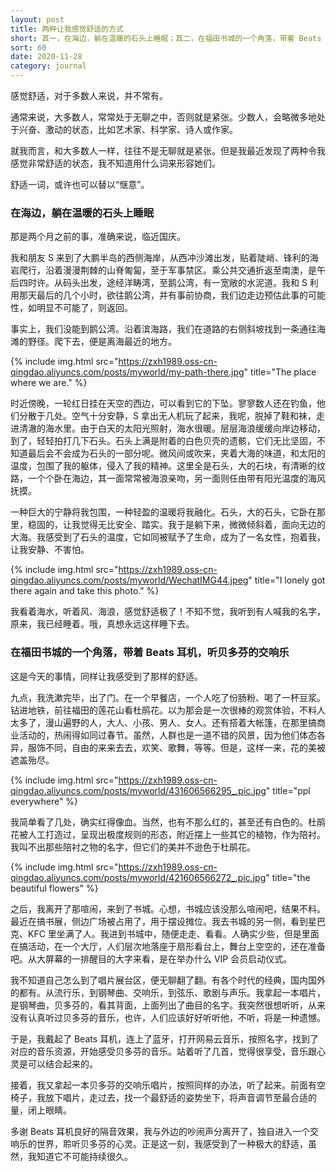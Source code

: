 ```yaml
---
layout: post
title: 两种让我感觉舒适的方式
short: 其一，在海边，躺在温暖的石头上睡眠；其二，在福田书城的一个角落，带着 Beats 耳机，听贝多芬的交响乐
sort: 60
date: 2020-11-28
category: journal
---
```


感觉舒适，对于多数人来说，并不常有。

通常来说，大多数人，常常处于无聊之中，否则就是紧张。少数人，会略微多地处于兴奋、激动的状态，比如艺术家、科学家、诗人或作家。

就我而言，和大多数人一样，往往不是无聊就是紧张。但是我最近发现了两种令我感觉非常舒适的状态，我不知道用什么词来形容她们。

舒适一词，或许也可以替以“惬意”。

### 在海边，躺在温暖的石头上睡眠

那是两个月之前的事，准确来说，临近国庆。

我和朋友 S 来到了大鹏半岛的西侧海岸，从西冲沙滩出发，贴着陡峭、锋利的海岩爬行，沿着漫漫荆棘的山脊匍匐，至于军事禁区。乘公共交通折返至南澳，是午后四时许。从码头出发，途经洋畴湾，至鹅公湾，有一宽敞的水泥道。我和 S 利用那天最后的几个小时，欲往鹅公湾，并有事前协商，我们边走边预估此事的可能性，如明显不可能了，则返回。

事实上，我们没能到鹅公湾。沿着滨海路，我们在道路的右侧斜坡找到一条通往海滩的野径。爬下去，便是离海最近的地方。

{% include img.html src="https://zxh1989.oss-cn-qingdao.aliyuncs.com/posts/myworld/my-path-there.jpg" title="The place where we are." %}

时近傍晚，一轮红日挂在天空的西边，可以看到它的下坠。寥寥数人还在钓鱼，他们分散于几处。空气十分安静，S 拿出无人机玩了起来，我呢，脱掉了鞋和袜，走进清澈的海水里。由于白天的太阳光照射，海水很暖。层层海浪缓缓向岸边移动，到了，轻轻拍打几下石头。石头上满是附着的白色贝壳的遗骸，它们无比坚固，不知道最后会不会成为石头的一部分呢。微风间或吹来，夹着大海的味道，和太阳的温度，包围了我的躯体，侵入了我的精神。这里全是石头，大的石块，有清晰的纹路，一个个卧在海边，其一面常常被海浪亲吻，另一面则任由带有阳光温度的海风抚摸。

一种巨大的宁静将我包围，一种轻盈的温暖将我融化。石头，大的石头，它卧在那里，稳固的，让我觉得无比安全、踏实。我于是躺下来，微微倾斜着，面向无边的大海。我感受到了石头的温度，它如同被赋予了生命，成为了一名女性，抱着我，让我安静、不害怕。

{% include img.html src="https://zxh1989.oss-cn-qingdao.aliyuncs.com/posts/myworld/WechatIMG44.jpeg" title="I lonely got there again and take this photo." %}

我看着海水，听着风、海浪，感觉舒适极了！不知不觉，我听到有人喊我的名字，原来，我已经睡着。哦，真想永远这样睡下去。

### 在福田书城的一个角落，带着 Beats 耳机，听贝多芬的交响乐

这是今天的事情，同样让我感受到了那样的舒适。

九点，我洗漱完毕，出了门。在一个早餐店，一个人吃了份肠粉、喝了一杯豆浆。钻进地铁，前往福田的莲花山看杜鹃花。以为那会是一次很棒的观赏体验，不料人太多了，漫山遍野的人，大人、小孩、男人、女人。还有搭着大帐篷，在那里搞商业活动的，热闹得如同过春节。虽然，人群也是一道不错的风景，因为他们体态各异，服饰不同，自由的来来去去，欢笑、歌舞，等等。但是，这样一来，花的美被遮盖殆尽。

{% include img.html src="https://zxh1989.oss-cn-qingdao.aliyuncs.com/posts/myworld/431606566295_.pic.jpg" title="ppl everywhere" %}

我简单看了几处，确实红得像血。当然，也有不那么红的，甚至还有白色的。杜鹃花被人工打造过，呈现出极度规则的形态，附近摆上一些其它的植物，作为陪衬。我叫不出那些陪衬之物的名字，但它们的美并不逊色于杜鹃花。

{% include img.html src="https://zxh1989.oss-cn-qingdao.aliyuncs.com/posts/myworld/421606566272_.pic.jpg" title="the beautiful flowers" %}

之后，我离开了那喧闹，来到了书城。心想，书城应该没那么喧闹吧，结果不料。最近在搞书展，侧边广场被占用了，用于摆设摊位。我去书城的另一侧，看到星巴克、KFC 里坐满了人。我进到书城中，随便走走、看看。人确实少些，但是里面在搞活动，在一个大厅，人们层次地落座于扇形看台上，舞台上空空的，还在准备吧。从大屏幕的一排醒目的大字来看，是在举办什么 VIP 会员启动仪式。

我不知道自己怎么到了唱片展台区，便无聊翻了翻。有各个时代的经典，国内国外的都有。从流行乐，到钢琴曲、交响乐，到弦乐、歌剧与声乐。我拿起一本唱片，是钢琴曲，贝多芬的，看其背面，上面列出了曲目的名字。我突然很想听听，从来没有认真听过贝多芬的音乐，也许，人们应该好好听听他，不听，将是一种遗憾。

于是，我戴起了 Beats 耳机，连上了蓝牙，打开网易云音乐，按照名字，找到了对应的音乐资源，开始感受贝多芬的音乐。站着听了几首，觉得很享受，音乐跟心灵是可以结合起来的。

接着，我又拿起一本贝多芬的交响乐唱片，按照同样的办法，听了起来。前面有空椅子，我放下唱片，走过去，找一个最舒适的姿势坐下，将声音调节至最合适的量，闭上眼睛。

多谢 Beats 耳机良好的隔音效果，我与外边的吵闹声分离开了，独自进入一个交响乐的世界，聆听贝多芬的心灵。正是这一刻，我感受到了一种极大的舒适，虽然，我知道它不可能持续很久。
